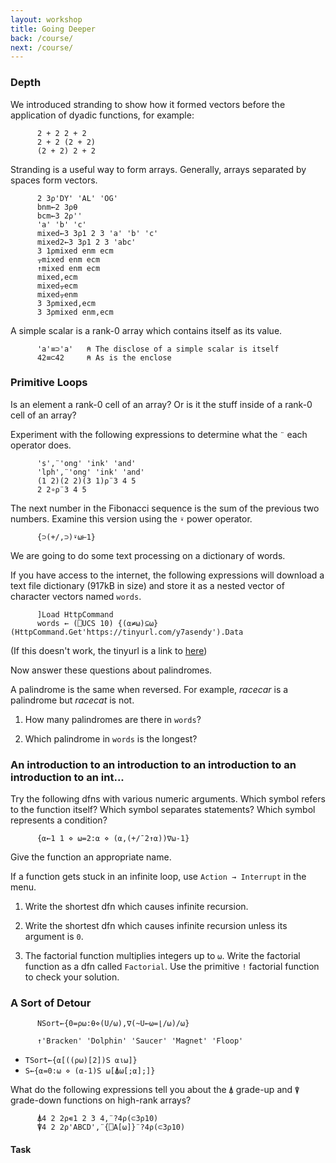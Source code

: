 ```yaml
---
layout: workshop
title: Going Deeper
back: /course/
next: /course/
---
```


### Depth
We introduced stranding to show how it formed vectors before the application of dyadic functions, for example:

```APL
      2 + 2 2 + 2   
      2 + 2 (2 + 2)
      (2 + 2) 2 + 2
```

Stranding is a useful way to form arrays. Generally, arrays separated by spaces form vectors. 

```APL
      2 3⍴'DY' 'AL' 'OG'
      bnm←2 3⍴⍬
      bcm←3 2⍴''
      'a' 'b' 'c'
      mixed←3 3⍴1 2 3 'a' 'b' 'c'
      mixed2←3 3⍴1 2 3 'abc'
      3 1⍴mixed enm ecm
      ⍪mixed enm ecm
      ↑mixed enm ecm
      mixed,ecm
      mixed⍪ecm
      mixed⍪enm
      3 3⍴mixed,ecm
      3 3⍴mixed enm,ecm
```

A simple scalar is a rank-0 array which contains itself as its value.

```APL
      'a'≡⊃'a'   ⍝ The disclose of a simple scalar is itself
      42≡⊂42     ⍝ As is the enclose
```

### Primitive Loops

Is an element a rank-0 cell of an array? Or is it the stuff inside of a rank-0 cell of an array?

Experiment with the following expressions to determine what the `¨` each operator does.

```APL
      's',¨'ong' 'ink' 'and'
      'lph',¨'ong' 'ink' 'and'
      (1 2)(2 2)(3 1)⍴¨3 4 5
      2 2∘⍴¨3 4 5
```

The next number in the Fibonacci sequence is the sum of the previous two numbers. Examine this version using the `⍣` power operator.

```APL
      {⊃(+/,⊃)⍣⍵⊢1}
```


We are going to do some text processing on a dictionary of words. 

If you have access to the internet, the following expressions will download a text file dictionary (917kB in size) and store it as a nested vector of character vectors named `words`.

```APL
      ]Load HttpCommand
      words ← (⎕UCS 10) {(⍺≠⍵)⊆⍵} (HttpCommand.Get'https://tinyurl.com/y7asendy').Data
```

(If this doesn't work, the tinyurl is a link to [here]( https://gist.githubusercontent.com/rikedyp/35370da13597947eb3e9dbb32ebec942/raw/d9783627c731268fb2935a731a618aa8e95cf465/words))

Now answer these questions about palindromes.

A palindrome is the same when reversed. For example, *racecar* is a palindrome but *racecat* is not.

1. How many palindromes are there in `words`?

1. Which palindrome in `words` is the longest?

### An introduction to an introduction to an introduction to an introduction to an int...

Try the following dfns with various numeric arguments. Which symbol refers to the function itself? Which symbol separates statements? Which symbol represents a condition?

```APL
      {⍺←1 1 ⋄ ⍵=2:⍺ ⋄ (⍺,(+/¯2↑⍺))∇⍵-1}
```

Give the function an appropriate name.

If a function gets stuck in an infinite loop, use `Action → Interrupt` in the menu.

1. Write the shortest dfn which causes infinite recursion.

1. Write the shortest dfn which causes infinite recursion unless its argument is `0`.

1. The factorial function multiplies integers up to `⍵`. Write the factorial function as a dfn called `Factorial`. Use the primitive `!` factorial function to check your solution. 

### A Sort of Detour
```APL
      NSort←{0=⍴⍵:⍬⋄(U/⍵),∇(~U←⍵=⌊/⍵)/⍵}
```

```APL
      ↑'Bracken' 'Dolphin' 'Saucer' 'Magnet' 'Floop'
```
- `TSort←{⍺[((⍴⍵)[2])S ⍺⍳⍵]}`
- `S←{⍺=0:⍵ ⋄ (⍺-1)S ⍵[⍋⍵[;⍺];]}`

What do the following expressions tell you about the `⍋` grade-up and `⍒` grade-down functions on high-rank arrays?

```APL
      ⍋4 2 2⍴∊1 2 3 4,¨?4⍴(⊂3⍴10)
      ⍒4 2 2⍴'ABCD',¨{⎕A[⍵]}¨?4⍴(⊂3⍴10)
```



#### Task
